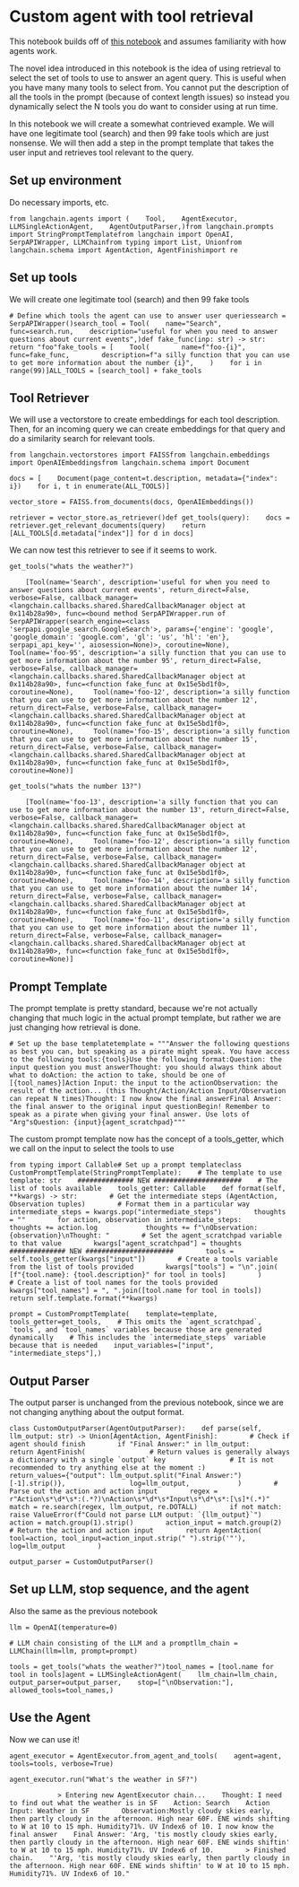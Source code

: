 Custom agent with tool retrieval
================================

This notebook builds off of [this notebook](/docs/modules/agents/how_to/custom_llm_agent.html) and assumes familiarity with how agents work.

The novel idea introduced in this notebook is the idea of using retrieval to select the set of tools to use to answer an agent query. This is useful when you have many many tools to select from. You cannot put the description of all the tools in the prompt (because of context length issues) so instead you dynamically select the N tools you do want to consider using at run time.

In this notebook we will create a somewhat contrieved example. We will have one legitimate tool (search) and then 99 fake tools which are just nonsense. We will then add a step in the prompt template that takes the user input and retrieves tool relevant to the query.

Set up environment[​](#set-up-environment "Direct link to Set up environment")
------------------------------------------------------------------------------

Do necessary imports, etc.

    from langchain.agents import (    Tool,    AgentExecutor,    LLMSingleActionAgent,    AgentOutputParser,)from langchain.prompts import StringPromptTemplatefrom langchain import OpenAI, SerpAPIWrapper, LLMChainfrom typing import List, Unionfrom langchain.schema import AgentAction, AgentFinishimport re

Set up tools[​](#set-up-tools "Direct link to Set up tools")
------------------------------------------------------------

We will create one legitimate tool (search) and then 99 fake tools

    # Define which tools the agent can use to answer user queriessearch = SerpAPIWrapper()search_tool = Tool(    name="Search",    func=search.run,    description="useful for when you need to answer questions about current events",)def fake_func(inp: str) -> str:    return "foo"fake_tools = [    Tool(        name=f"foo-{i}",        func=fake_func,        description=f"a silly function that you can use to get more information about the number {i}",    )    for i in range(99)]ALL_TOOLS = [search_tool] + fake_tools

Tool Retriever[​](#tool-retriever "Direct link to Tool Retriever")
------------------------------------------------------------------

We will use a vectorstore to create embeddings for each tool description. Then, for an incoming query we can create embeddings for that query and do a similarity search for relevant tools.

    from langchain.vectorstores import FAISSfrom langchain.embeddings import OpenAIEmbeddingsfrom langchain.schema import Document

    docs = [    Document(page_content=t.description, metadata={"index": i})    for i, t in enumerate(ALL_TOOLS)]

    vector_store = FAISS.from_documents(docs, OpenAIEmbeddings())

    retriever = vector_store.as_retriever()def get_tools(query):    docs = retriever.get_relevant_documents(query)    return [ALL_TOOLS[d.metadata["index"]] for d in docs]

We can now test this retriever to see if it seems to work.

    get_tools("whats the weather?")

        [Tool(name='Search', description='useful for when you need to answer questions about current events', return_direct=False, verbose=False, callback_manager=<langchain.callbacks.shared.SharedCallbackManager object at 0x114b28a90>, func=<bound method SerpAPIWrapper.run of SerpAPIWrapper(search_engine=<class 'serpapi.google_search.GoogleSearch'>, params={'engine': 'google', 'google_domain': 'google.com', 'gl': 'us', 'hl': 'en'}, serpapi_api_key='', aiosession=None)>, coroutine=None),     Tool(name='foo-95', description='a silly function that you can use to get more information about the number 95', return_direct=False, verbose=False, callback_manager=<langchain.callbacks.shared.SharedCallbackManager object at 0x114b28a90>, func=<function fake_func at 0x15e5bd1f0>, coroutine=None),     Tool(name='foo-12', description='a silly function that you can use to get more information about the number 12', return_direct=False, verbose=False, callback_manager=<langchain.callbacks.shared.SharedCallbackManager object at 0x114b28a90>, func=<function fake_func at 0x15e5bd1f0>, coroutine=None),     Tool(name='foo-15', description='a silly function that you can use to get more information about the number 15', return_direct=False, verbose=False, callback_manager=<langchain.callbacks.shared.SharedCallbackManager object at 0x114b28a90>, func=<function fake_func at 0x15e5bd1f0>, coroutine=None)]

    get_tools("whats the number 13?")

        [Tool(name='foo-13', description='a silly function that you can use to get more information about the number 13', return_direct=False, verbose=False, callback_manager=<langchain.callbacks.shared.SharedCallbackManager object at 0x114b28a90>, func=<function fake_func at 0x15e5bd1f0>, coroutine=None),     Tool(name='foo-12', description='a silly function that you can use to get more information about the number 12', return_direct=False, verbose=False, callback_manager=<langchain.callbacks.shared.SharedCallbackManager object at 0x114b28a90>, func=<function fake_func at 0x15e5bd1f0>, coroutine=None),     Tool(name='foo-14', description='a silly function that you can use to get more information about the number 14', return_direct=False, verbose=False, callback_manager=<langchain.callbacks.shared.SharedCallbackManager object at 0x114b28a90>, func=<function fake_func at 0x15e5bd1f0>, coroutine=None),     Tool(name='foo-11', description='a silly function that you can use to get more information about the number 11', return_direct=False, verbose=False, callback_manager=<langchain.callbacks.shared.SharedCallbackManager object at 0x114b28a90>, func=<function fake_func at 0x15e5bd1f0>, coroutine=None)]

Prompt Template[​](#prompt-template "Direct link to Prompt Template")
---------------------------------------------------------------------

The prompt template is pretty standard, because we're not actually changing that much logic in the actual prompt template, but rather we are just changing how retrieval is done.

    # Set up the base templatetemplate = """Answer the following questions as best you can, but speaking as a pirate might speak. You have access to the following tools:{tools}Use the following format:Question: the input question you must answerThought: you should always think about what to doAction: the action to take, should be one of [{tool_names}]Action Input: the input to the actionObservation: the result of the action... (this Thought/Action/Action Input/Observation can repeat N times)Thought: I now know the final answerFinal Answer: the final answer to the original input questionBegin! Remember to speak as a pirate when giving your final answer. Use lots of "Arg"sQuestion: {input}{agent_scratchpad}"""

The custom prompt template now has the concept of a tools\_getter, which we call on the input to select the tools to use

    from typing import Callable# Set up a prompt templateclass CustomPromptTemplate(StringPromptTemplate):    # The template to use    template: str    ############## NEW ######################    # The list of tools available    tools_getter: Callable    def format(self, **kwargs) -> str:        # Get the intermediate steps (AgentAction, Observation tuples)        # Format them in a particular way        intermediate_steps = kwargs.pop("intermediate_steps")        thoughts = ""        for action, observation in intermediate_steps:            thoughts += action.log            thoughts += f"\nObservation: {observation}\nThought: "        # Set the agent_scratchpad variable to that value        kwargs["agent_scratchpad"] = thoughts        ############## NEW ######################        tools = self.tools_getter(kwargs["input"])        # Create a tools variable from the list of tools provided        kwargs["tools"] = "\n".join(            [f"{tool.name}: {tool.description}" for tool in tools]        )        # Create a list of tool names for the tools provided        kwargs["tool_names"] = ", ".join([tool.name for tool in tools])        return self.template.format(**kwargs)

    prompt = CustomPromptTemplate(    template=template,    tools_getter=get_tools,    # This omits the `agent_scratchpad`, `tools`, and `tool_names` variables because those are generated dynamically    # This includes the `intermediate_steps` variable because that is needed    input_variables=["input", "intermediate_steps"],)

Output Parser[​](#output-parser "Direct link to Output Parser")
---------------------------------------------------------------

The output parser is unchanged from the previous notebook, since we are not changing anything about the output format.

    class CustomOutputParser(AgentOutputParser):    def parse(self, llm_output: str) -> Union[AgentAction, AgentFinish]:        # Check if agent should finish        if "Final Answer:" in llm_output:            return AgentFinish(                # Return values is generally always a dictionary with a single `output` key                # It is not recommended to try anything else at the moment :)                return_values={"output": llm_output.split("Final Answer:")[-1].strip()},                log=llm_output,            )        # Parse out the action and action input        regex = r"Action\s*\d*\s*:(.*?)\nAction\s*\d*\s*Input\s*\d*\s*:[\s]*(.*)"        match = re.search(regex, llm_output, re.DOTALL)        if not match:            raise ValueError(f"Could not parse LLM output: `{llm_output}`")        action = match.group(1).strip()        action_input = match.group(2)        # Return the action and action input        return AgentAction(            tool=action, tool_input=action_input.strip(" ").strip('"'), log=llm_output        )

    output_parser = CustomOutputParser()

Set up LLM, stop sequence, and the agent[​](#set-up-llm-stop-sequence-and-the-agent "Direct link to Set up LLM, stop sequence, and the agent")
----------------------------------------------------------------------------------------------------------------------------------------------

Also the same as the previous notebook

    llm = OpenAI(temperature=0)

    # LLM chain consisting of the LLM and a promptllm_chain = LLMChain(llm=llm, prompt=prompt)

    tools = get_tools("whats the weather?")tool_names = [tool.name for tool in tools]agent = LLMSingleActionAgent(    llm_chain=llm_chain,    output_parser=output_parser,    stop=["\nObservation:"],    allowed_tools=tool_names,)

Use the Agent[​](#use-the-agent "Direct link to Use the Agent")
---------------------------------------------------------------

Now we can use it!

    agent_executor = AgentExecutor.from_agent_and_tools(    agent=agent, tools=tools, verbose=True)

    agent_executor.run("What's the weather in SF?")

                > Entering new AgentExecutor chain...    Thought: I need to find out what the weather is in SF    Action: Search    Action Input: Weather in SF        Observation:Mostly cloudy skies early, then partly cloudy in the afternoon. High near 60F. ENE winds shifting to W at 10 to 15 mph. Humidity71%. UV Index6 of 10. I now know the final answer    Final Answer: 'Arg, 'tis mostly cloudy skies early, then partly cloudy in the afternoon. High near 60F. ENE winds shiftin' to W at 10 to 15 mph. Humidity71%. UV Index6 of 10.        > Finished chain.    "'Arg, 'tis mostly cloudy skies early, then partly cloudy in the afternoon. High near 60F. ENE winds shiftin' to W at 10 to 15 mph. Humidity71%. UV Index6 of 10."